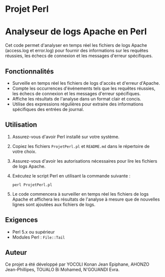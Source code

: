# Projet Perl


# Analyseur de logs Apache en Perl

Cet code permet d'analyser en temps réel les fichiers de logs Apache (access.log et error.log) pour fournir des informations sur les requêtes réussies, les échecs de connexion et les messages d'erreur spécifiques.

## Fonctionnalités

- Surveille en temps réel les fichiers de logs d'accès et d'erreur d'Apache.
- Compte les occurrences d'événements tels que les requêtes réussies, les échecs de connexion et les messages d'erreur spécifiques.
- Affiche les résultats de l'analyse dans un format clair et concis.
- Utilise des expressions régulières pour extraire des informations spécifiques des entrées de journal.

## Utilisation

1. Assurez-vous d'avoir Perl installé sur votre système.
2. Copiez les fichiers `ProjetPerl.pl` et `README.md` dans le répertoire de votre choix.
3. Assurez-vous d'avoir les autorisations nécessaires pour lire les fichiers de logs Apache.
4. Exécutez le script Perl en utilisant la commande suivante :

    ```
    perl ProjetPerl.pl
    ```

5. Le code commencera à surveiller en temps réel les fichiers de logs Apache et affichera les résultats de l'analyse à mesure que de nouvelles lignes sont ajoutées aux fichiers de logs.

## Exigences

- Perl 5.x ou supérieur
- Modules Perl : `File::Tail`

## Auteur

Ce projet a été développé par YOCOLI Konan Jean Epiphane, AHONZO Jean-Phillipes, TOUALO Bi Mohamed, N'GOUANDI Evra.
